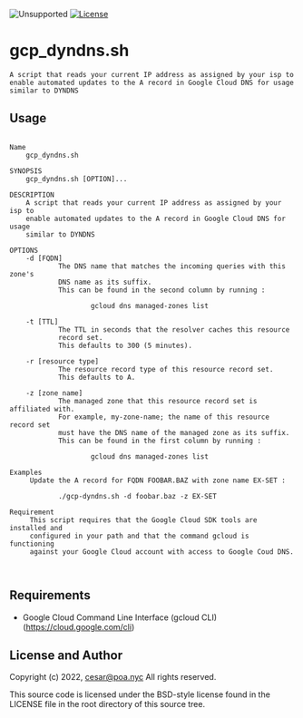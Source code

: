 ![Unsupported](https://img.shields.io/badge/development_status-in_progress-green.svg)
[![License](https://img.shields.io/badge/License-BSD_3--Clause-blue.svg)](https://opensource.org/licenses/BSD-3-Clause)

gcp_dyndns.sh
====

    A script that reads your current IP address as assigned by your isp to
    enable automated updates to the A record in Google Cloud DNS for usage
    similar to DYNDNS


Usage
----

<pre><code>
Name
    gcp_dyndns.sh

SYNOPSIS
    gcp_dyndns.sh [OPTION]...

DESCRIPTION
    A script that reads your current IP address as assigned by your isp to
    enable automated updates to the A record in Google Cloud DNS for usage
    similar to DYNDNS

OPTIONS
    -d [FQDN]
            The DNS name that matches the incoming queries with this zone's
            DNS name as its suffix.
            This can be found in the second column by running :

                    gcloud dns managed-zones list

    -t [TTL]
            The TTL in seconds that the resolver caches this resource
            record set.
            This defaults to 300 (5 minutes).

    -r [resource type]
            The resource record type of this resource record set.
            This defaults to A.

    -z [zone name]
            The managed zone that this resource record set is affiliated with.
            For example, my-zone-name; the name of this resource record set
            must have the DNS name of the managed zone as its suffix.
            This can be found in the first column by running :

                    gcloud dns managed-zones list

Examples
     Update the A record for FQDN FOOBAR.BAZ with zone name EX-SET :

            ./gcp-dyndns.sh -d foobar.baz -z EX-SET

Requirement
     This script requires that the Google Cloud SDK tools are installed and
     configured in your path and that the command gcloud is functioning
     against your Google Cloud account with access to Google Coud DNS.


</code></pre>

Requirements
----

- Google Cloud Command Line Interface (gcloud CLI) (https://cloud.google.com/cli)


License and Author
----

Copyright (c) 2022, cesar@poa.nyc
All rights reserved.

This source code is licensed under the BSD-style license
found in the LICENSE file in the root directory of this
source tree.
